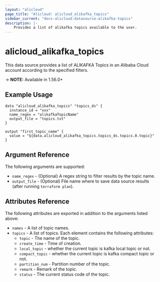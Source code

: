 ```yaml
---
layout: "alicloud"
page_title: "Alicloud: alicloud_alikafka_topics"
sidebar_current: "docs-alicloud-datasource-alikafka-topics"
description: |-
    Provides a list of alikafka topics available to the user.
---
```


# alicloud\_alikafka\_topics

This data source provides a list of ALIKAFKA Topics in an Alibaba Cloud account according to the specified filters.

-> **NOTE:** Available in 1.56.0+

## Example Usage

```
data "alicloud_alikafka_topics" "topics_ds" {
  instance_id = "xxx"
  name_regex = "alikafkaTopicName"
  output_file = "topics.txt"
}

output "first_topic_name" {
  value = "${data.alicloud_alikafka_topics.topics_ds.topics.0.topic}"
}
```

## Argument Reference

The following arguments are supported:

* `name_regex` - (Optional) A regex string to filter results by the topic name. 
* `output_file` - (Optional) File name where to save data source results (after running `terraform plan`).

## Attributes Reference

The following attributes are exported in addition to the arguments listed above:

* `names` - A list of topic names.
* `topics` - A list of topics. Each element contains the following attributes:
  * `topic` - The name of the topic.
  * `create_time` - Time of creation.
  * `local_topic` - whether the current topic is kafka local topic or not.
  * `compact_topic` - whether the current topic is kafka compact topic or not.
  * `partition_num` - Partition number of the topic.
  * `remark` - Remark of the topic.
  * `status` - The current status code of the topic.